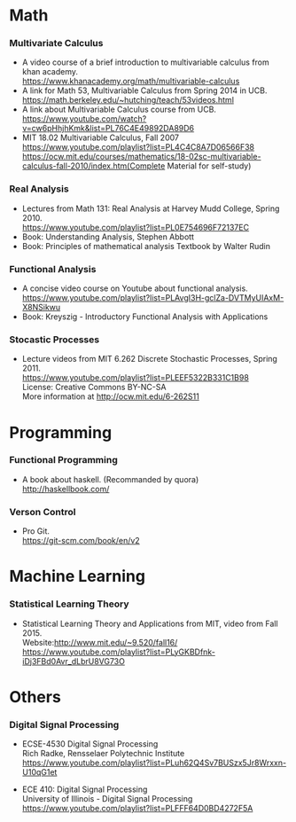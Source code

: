 # Math

### Multivariate Calculus
* A video course of a brief introduction to multivariable calculus from khan academy.  
https://www.khanacademy.org/math/multivariable-calculus  
* A link for Math 53, Multivariable Calculus from Spring 2014 in UCB.  
https://math.berkeley.edu/~hutching/teach/53videos.html
* A link about Multivariable Calculus course from UCB.  
https://www.youtube.com/watch?v=cw6pHhjhKmk&list=PL76C4E49892DA89D6
* MIT 18.02 Multivariable Calculus, Fall 2007  
https://www.youtube.com/playlist?list=PL4C4C8A7D06566F38
https://ocw.mit.edu/courses/mathematics/18-02sc-multivariable-calculus-fall-2010/index.htm(Complete Material for self-study)

### Real Analysis
* Lectures from Math 131: Real Analysis at Harvey Mudd College, Spring 2010.  
https://www.youtube.com/playlist?list=PL0E754696F72137EC
* Book: Understanding Analysis, Stephen Abbott  
* Book: Principles of mathematical analysis Textbook by Walter Rudin  

### Functional Analysis  
* A concise video course on Youtube about functional analysis.  
https://www.youtube.com/playlist?list=PLAvgI3H-gclZa-DVTMyUIAxM-X8NSikwu  
* Book: Kreyszig - Introductory Functional Analysis with Applications  

### Stocastic Processes
* Lecture videos from MIT 6.262 Discrete Stochastic Processes, Spring 2011.  
https://www.youtube.com/playlist?list=PLEEF5322B331C1B98  
License: Creative Commons BY-NC-SA  
More information at http://ocw.mit.edu/6-262S11 

# Programming

### Functional Programming
* A book about haskell. (Recommanded by quora)  
http://haskellbook.com/

### Verson Control
* Pro Git.  
https://git-scm.com/book/en/v2

# Machine Learning

### Statistical Learning Theory
* Statistical Learning Theory and Applications from MIT, video from Fall 2015.  
Website:http://www.mit.edu/~9.520/fall16/   
https://www.youtube.com/playlist?list=PLyGKBDfnk-iDj3FBd0Avr_dLbrU8VG73O

# Others

### Digital Signal Processing
* ECSE-4530 Digital Signal Processing  
Rich Radke, Rensselaer Polytechnic Institute  
https://www.youtube.com/playlist?list=PLuh62Q4Sv7BUSzx5Jr8Wrxxn-U10qG1et

*  ECE 410: Digital Signal Processing  
University of Illinois - Digital Signal Processing  
https://www.youtube.com/playlist?list=PLFFF64D0BD4272F5A

